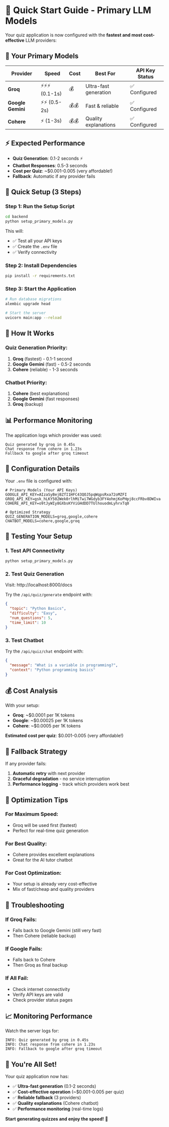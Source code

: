 # 🚀 Quick Start Guide - Primary LLM Models

Your quiz application is now configured with the **fastest and most cost-effective** LLM providers:

## 🎯 **Your Primary Models**

| Provider | Speed | Cost | Best For | API Key Status |
|----------|-------|------|----------|----------------|
| **Groq** | ⚡⚡⚡ (0.1-1s) | 💰 | Ultra-fast generation | ✅ Configured |
| **Google Gemini** | ⚡⚡ (0.5-2s) | 💰💰 | Fast & reliable | ✅ Configured |
| **Cohere** | ⚡ (1-3s) | 💰💰 | Quality explanations | ✅ Configured |

## ⚡ **Expected Performance**

- **Quiz Generation**: 0.1-2 seconds ⚡
- **Chatbot Responses**: 0.5-3 seconds
- **Cost per Quiz**: ~$0.001-0.005 (very affordable!)
- **Fallback**: Automatic if any provider fails

## 🚀 **Quick Setup (3 Steps)**

### Step 1: Run the Setup Script
```bash
cd backend
python setup_primary_models.py
```

This will:
- ✅ Test all your API keys
- ✅ Create the `.env` file
- ✅ Verify connectivity

### Step 2: Install Dependencies
```bash
pip install -r requirements.txt
```

### Step 3: Start the Application
```bash
# Run database migrations
alembic upgrade head

# Start the server
uvicorn main:app --reload
```

## 🎯 **How It Works**

### **Quiz Generation Priority:**
1. **Groq** (fastest) - 0.1-1 second
2. **Google Gemini** (fast) - 0.5-2 seconds  
3. **Cohere** (reliable) - 1-3 seconds

### **Chatbot Priority:**
1. **Cohere** (best explanations)
2. **Google Gemini** (fast responses)
3. **Groq** (backup)

## 📊 **Performance Monitoring**

The application logs which provider was used:
```
Quiz generated by groq in 0.45s
Chat response from cohere in 1.23s
Fallback to google after groq timeout
```

## 🔧 **Configuration Details**

Your `.env` file is configured with:

```env
# Primary Models (Your API Keys)
GOOGLE_API_KEY=AIzaSyBejBZfI1HFC43QOJ5pqWqpsRxa72oMZFI
GROQ_API_KEY=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
COHERE_API_KEY=o9tJyWIy8GXbsKYViGHdDD7TUlhouodmLyhrxTq0

# Optimized Strategy
QUIZ_GENERATION_MODELS=groq,google,cohere
CHATBOT_MODELS=cohere,google,groq
```

## 🧪 **Testing Your Setup**

### 1. **Test API Connectivity**
```bash
python setup_primary_models.py
```

### 2. **Test Quiz Generation**
Visit: http://localhost:8000/docs

Try the `/api/quiz/generate` endpoint with:
```json
{
  "topic": "Python Basics",
  "difficulty": "Easy",
  "num_questions": 5,
  "time_limit": 10
}
```

### 3. **Test Chatbot**
Try the `/api/quiz/chat` endpoint with:
```json
{
  "message": "What is a variable in programming?",
  "context": "Python programming basics"
}
```

## 💰 **Cost Analysis**

With your setup:
- **Groq**: ~$0.0001 per 1K tokens
- **Google**: ~$0.00025 per 1K tokens  
- **Cohere**: ~$0.0005 per 1K tokens

**Estimated cost per quiz**: $0.001-0.005 (very affordable!)

## 🔄 **Fallback Strategy**

If any provider fails:
1. **Automatic retry** with next provider
2. **Graceful degradation** - no service interruption
3. **Performance logging** - track which providers work best

## 🎯 **Optimization Tips**

### **For Maximum Speed:**
- Groq will be used first (fastest)
- Perfect for real-time quiz generation

### **For Best Quality:**
- Cohere provides excellent explanations
- Great for the AI tutor chatbot

### **For Cost Optimization:**
- Your setup is already very cost-effective
- Mix of fast/cheap and quality providers

## 🚨 **Troubleshooting**

### **If Groq Fails:**
- Falls back to Google Gemini (still very fast)
- Then Cohere (reliable backup)

### **If Google Fails:**
- Falls back to Cohere
- Then Groq as final backup

### **If All Fail:**
- Check internet connectivity
- Verify API keys are valid
- Check provider status pages

## 📈 **Monitoring Performance**

Watch the server logs for:
```
INFO: Quiz generated by groq in 0.45s
INFO: Chat response from cohere in 1.23s
INFO: Fallback to google after groq timeout
```

## 🎉 **You're All Set!**

Your quiz application now has:
- ✅ **Ultra-fast generation** (0.1-2 seconds)
- ✅ **Cost-effective operation** (~$0.001-0.005 per quiz)
- ✅ **Reliable fallback** (3 providers)
- ✅ **Quality explanations** (Cohere chatbot)
- ✅ **Performance monitoring** (real-time logs)

**Start generating quizzes and enjoy the speed!** 🚀 